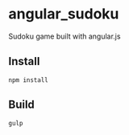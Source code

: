 angular_sudoku
==============

Sudoku game built with angular.js

## Install
```
npm install
```
## Build
```
gulp
```
